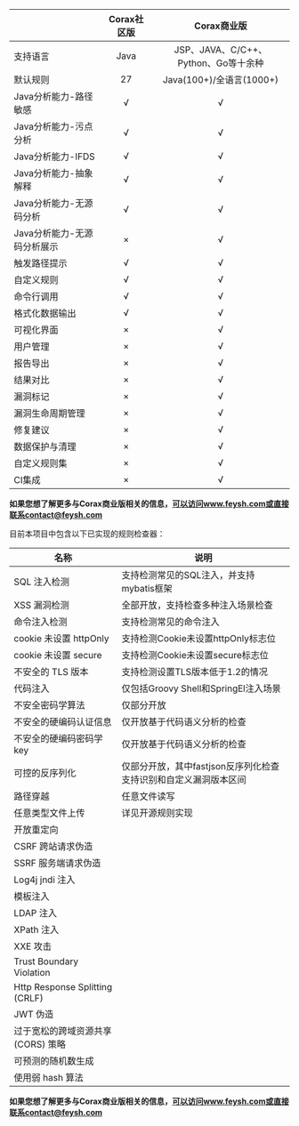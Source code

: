 || Corax社区版 |Corax商业版|
|------------------|:--------:|:--:|
|支持语言|   Java   |JSP、JAVA、C/C++、Python、Go等十余种|
|默认规则|    27    |Java(100+)/全语言(1000+)|
|Java分析能力-路径敏感|    √     |√|
|Java分析能力-污点分析|    √     |√|
|Java分析能力-IFDS|    √     |√|
|Java分析能力-抽象解释|    √     |√|
|Java分析能力-无源码分析|    √     |√|
|Java分析能力-无源码分析展示|    ×     |√|
|触发路径提示|    √     |√|
|自定义规则|    √     |√|
|命令行调用|    √     |√|
|格式化数据输出|    √     |√|
|可视化界面|    ×     |√|
|用户管理|    ×     |√|
|报告导出|    ×     |√|
|结果对比|    ×     |√|
|漏洞标记|    ×     |√|
|漏洞生命周期管理|    ×     |√|
|修复建议|    ×     |√|
|数据保护与清理|    ×     |√|
|自定义规则集|    ×     |√|
|CI集成|    ×     |√|

**如果您想了解更多与Corax商业版相关的信息，可以访问www.feysh.com或直接联系contact@feysh.com**



目前本项目中包含以下已实现的规则检查器：

| 名称                             | 说明                                     |
|--------------------------------| ---------------------------------------- |
| SQL 注入检测                       | 支持检测常见的SQL注入，并支持mybatis框架 |
| XSS 漏洞检测                       | 全部开放，支持检查多种注入场景检查 |
| 命令注入检测                         | 支持检测常见的命令注入                   |
| cookie 未设置 httpOnly            | 支持检测Cookie未设置httpOnly标志位       |
| cookie 未设置 secure              | 支持检测Cookie未设置secure标志位         |
| 不安全的 TLS 版本                    | 支持检测设置TLS版本低于1.2的情况         |
| 代码注入                           | 仅包括Groovy Shell和SpringEl注入场景 |
| 不安全密码学算法                       | 仅部分开放 |
| 不安全的硬编码认证信息                    | 仅开放基于代码语义分析的检查 |
| 不安全的硬编码密码学key                  | 仅开放基于代码语义分析的检查 |
| 可控的反序列化                        | 仅部分开放，其中fastjson反序列化检查支持识别和自定义漏洞版本区间 |
| 路径穿越                           | 任意文件读写 |
| 任意类型文件上传                       | 详见开源规则实现 |
| 开放重定向                          |  |
| CSRF 跨站请求伪造                    |  |
| SSRF 服务端请求伪造                   | |
| Log4j jndi 注入                  |  |
| 模板注入                           |  |
| LDAP 注入                        |  |
| XPath 注入                        |  |
| XXE 攻击                         |  |
| Trust Boundary Violation       |  |
| Http Response Splitting (CRLF) |  |
| JWT 伪造                         |  |
| 过于宽松的跨域资源共享 (CORS) 策略          |  |
| 可预测的随机数生成                      |  |
| 使用弱 hash 算法                    |  |

**如果您想了解更多与Corax商业版相关的信息，可以访问www.feysh.com或直接联系contact@feysh.com**